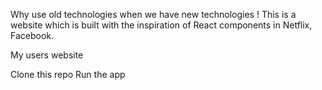 Why use old technologies when we have new technologies !
This is a website which is built with the inspiration of React components in Netflix, Facebook.

My users website

Clone this repo
Run the app
